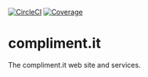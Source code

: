 [![CircleCI](https://circleci.com/gh/luketn/compliment.it.svg?style=svg)](https://circleci.com/gh/luketn/aws-lambda-app)
[![Coverage]( https://circleci.com/api/v1.1/project/github/luketn/compliment.it/latest/artifacts/0/coverage.svg
)]( https://circleci.com/api/v1.1/project/github/luketn/compliment.it/latest/artifacts/0/coverage/index.html
)

# compliment.it
The compliment.it web site and services.
